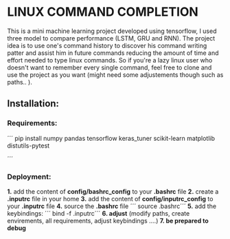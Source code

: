 # LINUX COMMAND COMPLETION
This is a mini machine learning project developed using tensorflow, I used three model to compare performance (LSTM, GRU and RNN).
The project idea is to use one's command history to discover his command writing patter and assist him in future commands reducing the amount of time and effort needed to type linux commands. 
So if you're a lazy linux user who doesn't want to remember every single command, feel free to clone and use the project as you want (might need some adjustements though such as paths.. ).

## Installation:

### Requirements:
´´´
  pip install numpy pandas tensorflow keras_tuner scikit-learn matplotlib distutils-pytest 

´´´

### Deployment:

**1.** add the content of **config/bashrc_config** to your **.bashrc** file
**2.** create a  **.inputrc** file in your home
**3.** add the content of **config/inputrc_config** to your **.inputrc** file
**4.** source the **.bashrc** file
´´´ source .bashrc´´´
**5.** add the keybindings:
´´´ bind -f .inputrc´´´
**6. adjust** (modify paths, create envirements, all requirements, adjust keybindings ....) 
**7. be prepared to debug**
